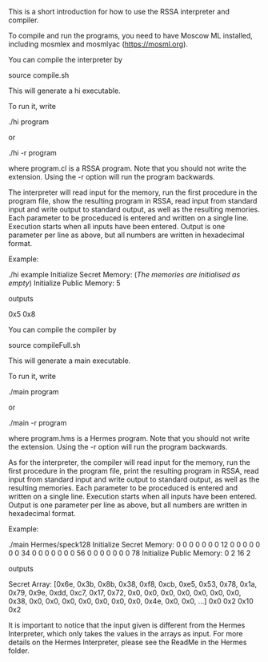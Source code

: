 This is a short introduction for how to use the RSSA interpreter 
and compiler.

To compile and run the programs, you need to have Moscow ML installed,
including mosmlex and mosmlyac (https://mosml.org).  

You can compile the interpreter by

source compile.sh

This will generate a hi executable.

To run it, write

./hi program

or

./hi -r program

where program.cl is a RSSA program.  Note that you should not write
the extension.  Using the -r option will run the program backwards.

The interpreter will read input for the memory, run the first 
procedure in the program file, show the resulting program in RSSA,
read input from standard input and write output to standard output, 
as well as the resulting memories. Each parameter to be proceduced 
is entered and written on a single line. Execution starts when all 
inputs have been entered.  Output is one parameter per line as above,
but all numbers are written in hexadecimal format.

Example:

./hi example
Initialize Secret Memory: (*The memories are initialised as empty*)
Initialize Public Memory:
5

outputs

0x5
0x8 

You can compile the compiler by

source compileFull.sh

This will generate a main executable.

To run it, write

./main program

or

./main -r program

where program.hms is a Hermes program.  Note that you should not write
the extension.  Using the -r option will run the program backwards.

As for the interpreter, the compiler will read input for the memory, 
run the first procedure in the program file, print the resulting program
in RSSA, read input from standard input and write output to standard output, 
as well as the resulting memories. Each parameter to be proceduced 
is entered and written on a single line. Execution starts when all 
inputs have been entered.  Output is one parameter per line as above,
but all numbers are written in hexadecimal format.

Example:

./main Hermes/speck128
Initialize Secret Memory: 0 0 0 0 0 0 0 12 0 0 0 0 0 0 0 34 0 0 0 0 0 0 0 56
0 0 0 0 0 0 0 78
Initialize Public Memory:
0
2
16
2

outputs

Secret Array: [0x6e, 0x3b, 0x8b, 0x38, 0xf8, 0xcb, 0xe5, 0x53, 0x78, 0x1a, 0x79, 
0x9e, 0xdd, 0xc7, 0x17, 0x72, 0x0, 0x0, 0x0, 0x0, 0x0, 0x0, 0x0, 0x38, 0x0, 0x0, 
0x0, 0x0, 0x0, 0x0, 0x0, 0x4e, 0x0, 0x0, ...]
0x0
0x2
0x10
0x2

It is important to notice that the input given is different from the Hermes
Interpreter, which only takes the values in the arrays as input. For more 
details on the Hermes Interpreter, please see the ReadMe in the Hermes folder. 
